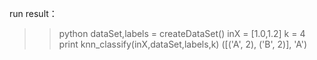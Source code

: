 run result：
>>python
>>dataSet,labels = createDataSet()
>>inX = [1.0,1.2]
>>k = 4
>>print knn_classify(inX,dataSet,labels,k)
>>([('A', 2), ('B', 2)], 'A')
